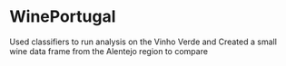 # WinePortugal
Used classifiers to run analysis on the Vinho Verde and Created a small wine data frame from the Alentejo region to compare
